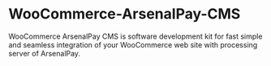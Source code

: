 # WooCommerce-ArsenalPay-CMS
WooCommerce ArsenalPay CMS is software development kit for fast simple and seamless integration of your WooCommerce web site with processing server of ArsenalPay.

